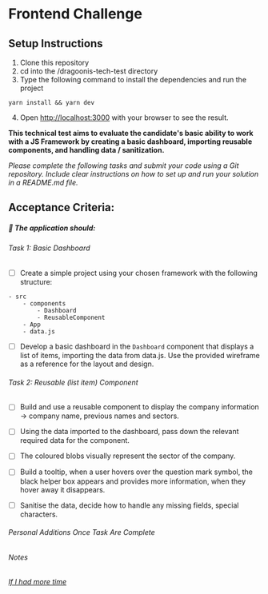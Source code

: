 # Frontend Challenge

## Setup Instructions
1. Clone this repository
2. cd into the /dragoonis-tech-test directory
3. Type the following command to install the dependencies and run the project
````
yarn install && yarn dev
````
4. Open [http://localhost:3000](http://localhost:3000) with your browser to see the result.

**This technical test aims to evaluate the candidate's basic ability to work with a JS Framework by creating a basic dashboard, importing reusable components, and handling data / sanitization.**

_Please complete the following tasks and submit your code using a Git repository. Include clear instructions on how to set up and run your solution in a README.md file._

## Acceptance Criteria: ##

##### :wrench: The application should: #####

###### _Task 1: Basic Dashboard_ ######

- [ ] Create a simple project using your chosen framework with the following structure:

````
- src
    - components
        - Dashboard
        - ReusableComponent
    - App
    - data.js
````

- [ ] Develop a basic dashboard in the `Dashboard` component that displays a list of items, importing the data from data.js. Use the provided wireframe as a reference for the layout and design.

###### _Task 2: Reusable (list item) Component_ ######

- [ ] Build and use a reusable component to display the company information -> company name, previous names and sectors.
- [ ] Using the data imported to the dashboard, pass down the relevant required data for the component.
- [ ] The coloured blobs visually represent the sector of the company.
- [ ] Build a tooltip, when a user hovers over the question mark symbol, the black helper box appears and provides more information, when they hover away it disappears. 
- [ ] Sanitise the data, decide how to handle any missing fields, special characters.


###### _Personal Additions Once Task Are Complete_ ######


###### _Notes_ ######
###### <ins>_If I had more time_</ins> ######
